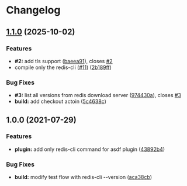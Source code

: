 # Changelog

## [1.1.0](https://github.com/NeoHsu/asdf-redis-cli/compare/v1.0.0...v1.1.0) (2025-10-02)


### Features

* **#2:** add tls support ([baeea91](https://github.com/NeoHsu/asdf-redis-cli/commit/baeea91f9089d3f5170b3025bfe37bad5e7fa435)), closes [#2](https://github.com/NeoHsu/asdf-redis-cli/issues/2)
* compile only the redis-cli ([#11](https://github.com/NeoHsu/asdf-redis-cli/issues/11)) ([2b189ff](https://github.com/NeoHsu/asdf-redis-cli/commit/2b189ffee2e636cf45ca906a70cc4ec1891e5eeb))


### Bug Fixes

* **#3:** list all versions from redis download server ([974430a](https://github.com/NeoHsu/asdf-redis-cli/commit/974430a8633753be93e0addc88698624e9bdc093)), closes [#3](https://github.com/NeoHsu/asdf-redis-cli/issues/3)
* **build:** add checkout actoin ([5c4638c](https://github.com/NeoHsu/asdf-redis-cli/commit/5c4638cc557c15a00971ebc6107cd5209f6e9fbb))

## 1.0.0 (2021-07-29)


### Features

* **plugin:** add only redis-cli command for asdf plugin ([43892b4](https://www.github.com/NeoHsu/asdf-redis-cli/commit/43892b485c5438d1032869193033f336fd77ce8e))


### Bug Fixes

* **build:** modify test flow with redis-cli --version ([aca38cb](https://www.github.com/NeoHsu/asdf-redis-cli/commit/aca38cb52fb9c258097b4136004a41305db23e86))
